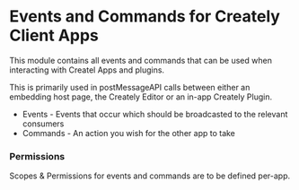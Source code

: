 # Events and Commands for Creately Client Apps

This module contains all events and commands that can be used when interacting with Createl Apps and plugins.

This is primarily used in postMessageAPI calls between either an embedding host page, the Creately Editor or an in-app Creately Plugin.


- Events - Events that occur which should be broadcasted to the relevant consumers
- Commands - An action you wish for the other app to take

### Permissions
Scopes & Permissions for events and commands are to be defined per-app.
